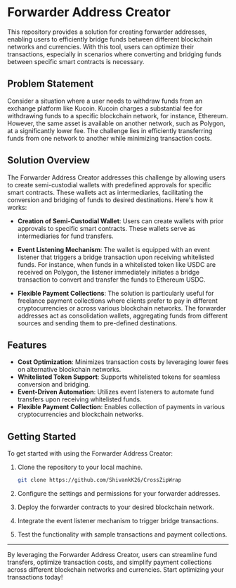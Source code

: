 # Forwarder Address Creator

This repository provides a solution for creating forwarder addresses, enabling users to efficiently bridge funds between different blockchain networks and currencies. With this tool, users can optimize their transactions, especially in scenarios where converting and bridging funds between specific smart contracts is necessary.

## Problem Statement

Consider a situation where a user needs to withdraw funds from an exchange platform like Kucoin. Kucoin charges a substantial fee for withdrawing funds to a specific blockchain network, for instance, Ethereum. However, the same asset is available on another network, such as Polygon, at a significantly lower fee. The challenge lies in efficiently transferring funds from one network to another while minimizing transaction costs.

## Solution Overview

The Forwarder Address Creator addresses this challenge by allowing users to create semi-custodial wallets with predefined approvals for specific smart contracts. These wallets act as intermediaries, facilitating the conversion and bridging of funds to desired destinations. Here's how it works:

- **Creation of Semi-Custodial Wallet**: Users can create wallets with prior approvals to specific smart contracts. These wallets serve as intermediaries for fund transfers.

- **Event Listening Mechanism**: The wallet is equipped with an event listener that triggers a bridge transaction upon receiving whitelisted funds. For instance, when funds in a whitelisted token like USDC are received on Polygon, the listener immediately initiates a bridge transaction to convert and transfer the funds to Ethereum USDC.

- **Flexible Payment Collections**: The solution is particularly useful for freelance payment collections where clients prefer to pay in different cryptocurrencies or across various blockchain networks. The forwarder addresses act as consolidation wallets, aggregating funds from different sources and sending them to pre-defined destinations.

## Features

- **Cost Optimization**: Minimizes transaction costs by leveraging lower fees on alternative blockchain networks.
- **Whitelisted Token Support**: Supports whitelisted tokens for seamless conversion and bridging.
- **Event-Driven Automation**: Utilizes event listeners to automate fund transfers upon receiving whitelisted funds.
- **Flexible Payment Collection**: Enables collection of payments in various cryptocurrencies and blockchain networks.

## Getting Started

To get started with using the Forwarder Address Creator:

1. Clone the repository to your local machine.

   ```bash
   git clone https://github.com/ShivankK26/CrossZipWrap
   ```

2. Configure the settings and permissions for your forwarder addresses.
3. Deploy the forwarder contracts to your desired blockchain network.
4. Integrate the event listener mechanism to trigger bridge transactions.
5. Test the functionality with sample transactions and payment collections.

---

By leveraging the Forwarder Address Creator, users can streamline fund transfers, optimize transaction costs, and simplify payment collections across different blockchain networks and currencies. Start optimizing your transactions today!
